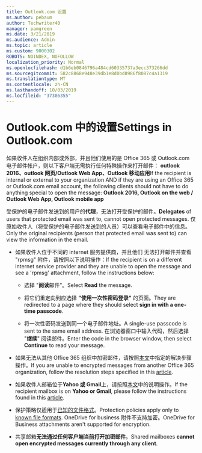 ```yaml
---
title: Outlook.com 设置
ms.author: pebaum
author: Techwriter40
manager: pamgreen
ms.date: 3/21/2019
ms.audience: Admin
ms.topic: article
ms.custom: 9000302
ROBOTS: NOINDEX, NOFOLLOW
localization_priority: Normal
ms.openlocfilehash: d1b6eb0846796a484cd60335737a3ecc373266dd
ms.sourcegitcommit: 582c8868e948e39db1e8d0bd8986f8087c4a1319
ms.translationtype: MT
ms.contentlocale: zh-CN
ms.lasthandoff: 10/03/2019
ms.locfileid: "37386355"
---
```

# <a name="settings-in-outlookcom"></a><span data-ttu-id="7fee6-102">Outlook.com 中的设置</span><span class="sxs-lookup"><span data-stu-id="7fee6-102">Settings in Outlook.com</span></span>

<span data-ttu-id="7fee6-103">如果收件人在组织内部或外部，并且他们使用的是 Office 365 或 Outlook.com 电子邮件帐户，则以下客户端无需执行任何特殊操作来打开邮件： **outlook 2016、outlook 网页/Outlook Web App、Outlook 移动应用**</span><span class="sxs-lookup"><span data-stu-id="7fee6-103">If the recipient is internal or external to your organization AND if they are using an Office 365 or Outlook.com email account, the following clients should not have to do anything special to open the message: **Outlook 2016, Outlook on the web / Outlook Web App, Outlook mobile app**</span></span>

<span data-ttu-id="7fee6-104">受保护的电子邮件发送到的用户的**代理**，无法打开受保护的邮件。</span><span class="sxs-lookup"><span data-stu-id="7fee6-104">**Delegates** of users that protected email was sent to, cannot open protected messages.</span></span> <span data-ttu-id="7fee6-105">仅原始收件人（将受保护的电子邮件发送到的人员）可以查看电子邮件中的信息。</span><span class="sxs-lookup"><span data-stu-id="7fee6-105">Only the original recipients (person that protected email was sent to) can view the information in the email.</span></span>

- <span data-ttu-id="7fee6-106">如果收件人位于不同的 internet 服务提供商，并且他们&nbsp;无法打开邮件并查看 "rpmsg" 附件，请按照以下说明操作：</span><span class="sxs-lookup"><span data-stu-id="7fee6-106">If the recipient is on a different internet service provider and they are&nbsp;unable to open the message and see a 'rpmsg' attachment, follow the instructions below:</span></span>
    
    - <span data-ttu-id="7fee6-107">选择 "**阅读**邮件"。</span><span class="sxs-lookup"><span data-stu-id="7fee6-107">Select **Read** the message.</span></span>
    
    - <span data-ttu-id="7fee6-108">将它们重定向到应选择 **"使用一次性密码登录"** 的页面。</span><span class="sxs-lookup"><span data-stu-id="7fee6-108">They are redirected to a page where they should select **sign in with a one-time passcode**.</span></span>
    
    - <span data-ttu-id="7fee6-109">将一次性密码发送到同一个电子邮件地址。</span><span class="sxs-lookup"><span data-stu-id="7fee6-109">A single-use passcode is sent to the same email address.</span></span> <span data-ttu-id="7fee6-110">在浏览器窗口中输入代码，然后选择 "**继续**" 阅读邮件。</span><span class="sxs-lookup"><span data-stu-id="7fee6-110">Enter the code in the browser window, then select **Continue** to read your message.</span></span>

- <span data-ttu-id="7fee6-111">如果无法从其他 Office 365 组织中加密邮件，请按照[本文](https://support.office.com/article/known-issues-opening-irm-protected-emails-sent-from-users-in-other-office-365-organizations-0dec0593-a05d-4aa2-8445-9311ebab3164)中指定的解决步骤操作。</span><span class="sxs-lookup"><span data-stu-id="7fee6-111">If you are unable to encrypted messages from another Office 365 organization, follow the resolution steps specified in this [article](https://support.office.com/article/known-issues-opening-irm-protected-emails-sent-from-users-in-other-office-365-organizations-0dec0593-a05d-4aa2-8445-9311ebab3164).</span></span>

- <span data-ttu-id="7fee6-112">如果收件人邮箱位于**Yahoo 或 Gmail**上，请按照[本文](https://support.office.com/article/how-do-i-open-a-protected-message-1157a286-8ecc-4b1e-ac43-2a608fbf3098)中的</span>说明操作。</span><span class="sxs-lookup"><span data-stu-id="7fee6-112">If the recipient mailbox is on **Yahoo or Gmail**, please follow the instructions</span> found in this [article](https://support.office.com/article/how-do-i-open-a-protected-message-1157a286-8ecc-4b1e-ac43-2a608fbf3098).</span></span>

- <span data-ttu-id="7fee6-113">保护策略仅适用于[已知的文件格式](https://docs.microsoft.com/azure/information-protection/rms-client/client-admin-guide-file-types)。</span><span class="sxs-lookup"><span data-stu-id="7fee6-113">Protection policies apply only to [known file formats](https://docs.microsoft.com/azure/information-protection/rms-client/client-admin-guide-file-types).</span></span> <span data-ttu-id="7fee6-114">OneDrive for business 附件不支持加密。</span><span class="sxs-lookup"><span data-stu-id="7fee6-114">OneDrive for Business attachments aren't supported for encryption.</span></span>

- <span data-ttu-id="7fee6-115">共享邮箱**无法通过任何客户端当前打开加密邮件**。</span><span class="sxs-lookup"><span data-stu-id="7fee6-115">Shared mailboxes **cannot open encrypted messages currently through any client**.</span></span> 
